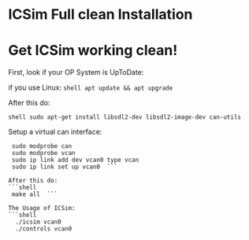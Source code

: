 # ICSim Full clean Installation 

# Get ICSim working clean!

First, look if your OP System is UpToDate:

  if you use Linux: ```shell apt update && apt upgrade ```
  
After this do:
  
  ```shell sudo apt-get install libsdl2-dev libsdl2-image-dev can-utils ```
  
Setup a virtual can interface:
 ```shell 
  sudo modprobe can
  sudo modprobe vcan
  sudo ip link add dev vcan0 type vcan
  sudo ip link set up vcan0  ```
  
After this do:
```shell
  make all  ```
  
The Usage of ICSim:
```shell
   ./icsim vcan0	
   ./controls vcan0
 ```

